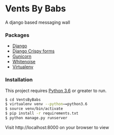 # Vents By Babs


A django based messaging wall


### Packages
* [Django](https://www.djangoproject.com/) 
* [Django Crispy forms](https://pypi.org/project/django-crispy-forms/) 
* [Gunicorn](https://pypi.org/project/gunicorn/) 
* [Whitenoise](https://pypi.org/project/whitenoise/)
* [Virtualenv](https://pypi.org/project/virtualenv/)

### Installation

This project requires [Python 3.6](https://www.python.org/) or greater to run.




```sh
$ cd VentsByBabs
$ virtualenv venv --python==python3.6
$ source venv/bin/activate
$ pip install -r requirements.txt
$ python manage.py runserver
```
Visit http://localhost:8000 on your browser to view
